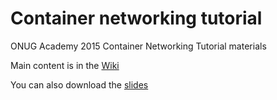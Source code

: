 Container networking tutorial
=============================

ONUG Academy 2015 Container Networking Tutorial materials

Main content is in the [Wiki](https://github.com/cpswan/container-networking-tutorial/wiki)

You can also download the [slides](https://github.com/cpswan/container-networking-tutorial/blob/master/presentation/ONUG_Academy_2015_Container_networks.pdf?raw=true)
